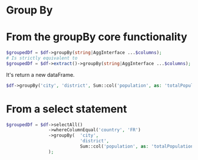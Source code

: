 # Group By

# From the groupBy core functionality

```php
$groupedDf = $df->groupBy(string|AggInterface ...$columns);
# Is strictly equivalent to
$groupedDf = $df->extract()->groupBy(string|AggInterface ...$columns);
```

It's return a new dataFrame.
```php
$df->groupBy('city', 'district', Sum::col('population', as: 'totalPopulation'));
```

# From a select statement

```php
$groupedDf = $df->selectAll()
                ->whereColumnEqual('country', 'FR')
                ->groupBy(  'city',
                            'district',
                            Sum::col('population', as: 'totalPopulation')
                );
```